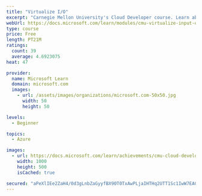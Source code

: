 ```yaml
---
title: "Virtualize I/O"
excerpt: "Carnegie Mellon University's Cloud Developer course. Learn about how computer input/output is virtualized. Covers I/O basics and a case study of virtualizing I/O."
webUrl: https://docs.microsoft.com/learn/modules/cmu-virtualize-input-output/
type: course
price: Free
length: PT21M
ratings:
  count: 39
  average: 4.6923075
heat: 47

provider:
  name: Microsoft Learn
  domain: microsoft.com
  images:
    - url: /assets/images/organizations/microsoft.com-50x50.jpg
      width: 50
      height: 50

levels:
  - Beginner

topics:
  - Azure

images:
  - url: https://docs.microsoft.com/learn/achievements/cmu-cloud-developer/resource-virtualization-input-output-social.png
    width: 1000
    height: 500
    isCached: true

secured: "aPeXlIEe2ZaH4/0d3gLnbZaGyyfBX90T0TxAwPLjaIHTHq2UTT1Sc1IwW7EACTTlsNr3wJz8WwdxoGppDd/Tk26t5mZSttRaQ64uB8ZLjbhVB2NnYmP0nNMuwhwxMAK3anytheOt8q9WhstBQwQzTaOUXW2+aAE2o0MWH2ct10eYNL+8uyLAOHiVKZvxItxNGrYJJgWCOgfl+DK6thBJoz+Y0lLxr6BjFaZUHE0S1Au0ChtLtrT1n2Exz+Z7HidTlIskEb45jfnVTB7C1BSkR5kzv6QvwOYsAqcXm/CLIGmvbhkBSWMIPvMf4zJyfvcByn+S84Nn0Oh41e+GRttAHJLv4Z3Yh4Xw02Kj57Z+g/6GtaBdwfHw0OQTYp/yZJ6uFoi+MMrdpHxLzhA5wg0IH7xphhMntzeAEJuLxG7I/4g=;1bJMzUwiQ+nzO+ZNRlBruA=="
---
```


